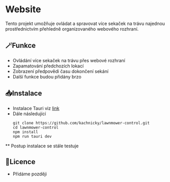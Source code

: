 # Website
Tento projekt umožňuje ovládat a spravovat více sekaček na trávu najednou prostřednictvím přehledně organizovaného webového rozhraní.

## 🪄Funkce
- Ovládání více sekaček na trávu přes webové rozhraní
- Zapamatování předchozích lokací 
- Zobrazení předpovědi času dokončení sekání
- Další funkce budou přidány brzo

## 📥Instalace
- Instalace Tauri viz [link](https://tauri.app/start/prerequisites/)
- Dále následující
  ```
  git clone https://github.com/kachnicky/lawnmower-control.git
  cd lawnmower-control
  npm install
  npm run tauri dev
** Postup instalace se stále testuje
## 📕Licence
- Přidáme později
